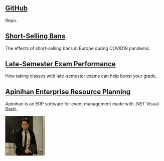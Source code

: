 ## [GitHub](https://github.com/meeteetp)
Repo.

## [Short-Selling Bans](https://www.dropbox.com/scl/fi/rrwcq7uwyh2g0pi610jyv/ssb.pdf?rlkey=4j8tj0tgua1mqru91k5689xcl&st=w5x8foio&dl=0)
The effects of short-selling bans in Europe during COVID19 pandemic.

## [Late-Semester Exam Performance](https://meeteetp.shinyapps.io/lsep/)
How taking classes with late-semester exams can help boost your grade.

## [Apinihan Enterprise Resource Planning](https://github.com/meeteetp/Apinihan)
Apinihan is an ERP software for event management made with .NET Visual Basic.

<img src="me.jpeg" alt="tanawat" width="25%">
